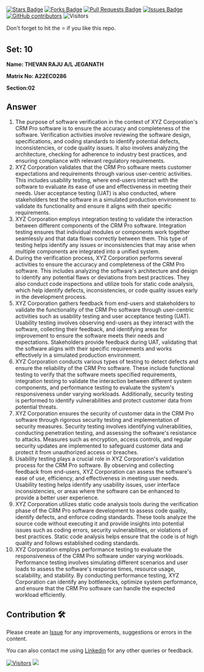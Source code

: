 <a href="https://github.com/drshahizan/learn-php/stargazers"><img src="https://img.shields.io/github/stars/drshahizan/learn-php" alt="Stars Badge"/></a>
<a href="https://github.com/drshahizan/learn-php/network/members"><img src="https://img.shields.io/github/forks/drshahizan/learn-php" alt="Forks Badge"/></a>
<a href="https://github.com/drshahizan/learn-php/pulls"><img src="https://img.shields.io/github/issues-pr/drshahizan/learn-php" alt="Pull Requests Badge"/></a>
<a href="https://github.com/drshahizan/learn-php/issues"><img src="https://img.shields.io/github/issues/drshahizan/learn-php" alt="Issues Badge"/></a>
<a href="https://github.com/drshahizan/learn-php/graphs/contributors"><img alt="GitHub contributors" src="https://img.shields.io/github/contributors/drshahizan/learn-php?color=2b9348"></a>
![Visitors](https://api.visitorbadge.io/api/visitors?path=https%3A%2F%2Fgithub.com%2Fdrshahizan%2Fsoftware-engineering&labelColor=%23d9e3f0&countColor=%23697689&style=flat)

Don't forget to hit the :star: if you like this repo.

## Set: 10

**Name: THEVAN RAJU A/L JEGANATH**

**Matrix No: A22EC0286**

**Section:02**

## Answer
1. The purpose of software verification in the context of XYZ Corporation's CRM Pro software is to ensure the accuracy and completeness of the software. Verification activities involve reviewing the software design, specifications, and coding standards to identify potential defects, inconsistencies, or code quality issues. It also involves analyzing the architecture, checking for adherence to industry best practices, and ensuring compliance with relevant regulatory requirements.
2. XYZ Corporation validates that the CRM Pro software meets customer expectations and requirements through various user-centric activities. This includes usability testing, where end-users interact with the software to evaluate its ease of use and effectiveness in meeting their needs. User acceptance testing (UAT) is also conducted, where stakeholders test the software in a simulated production environment to validate its functionality and ensure it aligns with their specific requirements.
3. XYZ Corporation employs integration testing to validate the interaction between different components of the CRM Pro software. Integration testing ensures that individual modules or components work together seamlessly and that data flows correctly between them. This type of testing helps identify any issues or inconsistencies that may arise when multiple components are integrated into a unified system.
4. During the verification process, XYZ Corporation performs several activities to ensure the accuracy and completeness of the CRM Pro software. This includes analyzing the software's architecture and design to identify any potential flaws or deviations from best practices. They also conduct code inspections and utilize tools for static code analysis, which help identify defects, inconsistencies, or code quality issues early in the development process.
5. XYZ Corporation gathers feedback from end-users and stakeholders to validate the functionality of the CRM Pro software through user-centric activities such as usability testing and user acceptance testing (UAT). Usability testing involves observing end-users as they interact with the software, collecting their feedback, and identifying areas for improvement to ensure the software meets their needs and expectations. Stakeholders provide feedback during UAT, validating that the software aligns with their specific requirements and works effectively in a simulated production environment.
6. XYZ Corporation conducts various types of testing to detect defects and ensure the reliability of the CRM Pro software. These include functional testing to verify that the software meets specified requirements, integration testing to validate the interaction between different system components, and performance testing to evaluate the system's responsiveness under varying workloads. Additionally, security testing is performed to identify vulnerabilities and protect customer data from potential threats.
7. XYZ Corporation ensures the security of customer data in the CRM Pro software through rigorous security testing and implementation of security measures. Security testing involves identifying vulnerabilities, conducting penetration testing, and assessing the software's resistance to attacks. Measures such as encryption, access controls, and regular security updates are implemented to safeguard customer data and protect it from unauthorized access or breaches.
8. Usability testing plays a crucial role in XYZ Corporation's validation process for the CRM Pro software. By observing and collecting feedback from end-users, XYZ Corporation can assess the software's ease of use, efficiency, and effectiveness in meeting user needs. Usability testing helps identify any usability issues, user interface inconsistencies, or areas where the software can be enhanced to provide a better user experience.
9. XYZ Corporation utilizes static code analysis tools during the verification phase of the CRM Pro software development to assess code quality, identify defects, and enforce coding standards. These tools analyze the source code without executing it and provide insights into potential issues such as coding errors, security vulnerabilities, or violations of best practices. Static code analysis helps ensure that the code is of high quality and follows established coding standards.
10. XYZ Corporation employs performance testing to evaluate the responsiveness of the CRM Pro software under varying workloads. Performance testing involves simulating different scenarios and user loads to assess the software's response times, resource usage, scalability, and stability. By conducting performance testing, XYZ Corporation can identify any bottlenecks, optimize system performance, and ensure that the CRM Pro software can handle the expected workload efficiently.


## Contribution 🛠️
Please create an [Issue](https://github.com/drshahizan/learn-php/issues) for any improvements, suggestions or errors in the content.

You can also contact me using [Linkedin](https://www.linkedin.com/in/drshahizan/) for any other queries or feedback.

[![Visitors](https://api.visitorbadge.io/api/visitors?path=https%3A%2F%2Fgithub.com%2Fdrshahizan&labelColor=%23697689&countColor=%23555555&style=plastic)](https://visitorbadge.io/status?path=https%3A%2F%2Fgithub.com%2Fdrshahizan)
![](https://hit.yhype.me/github/profile?user_id=81284918)



